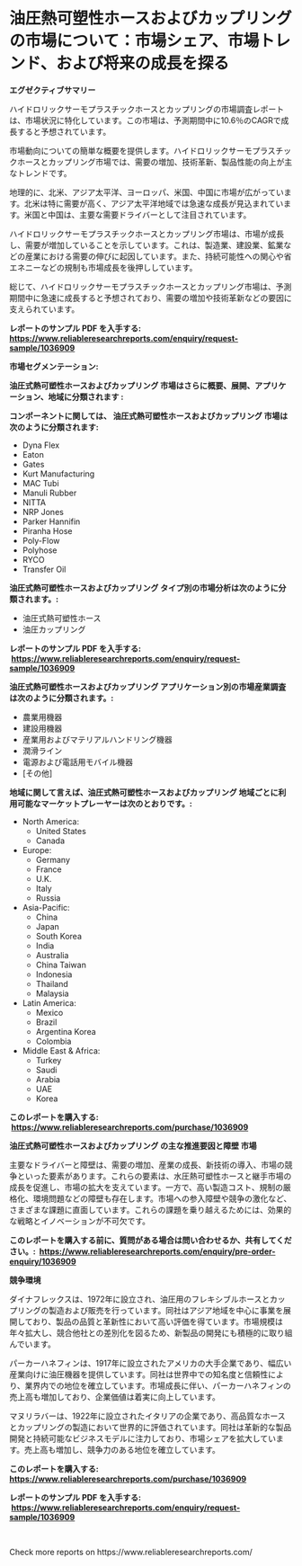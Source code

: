<p><h1>油圧熱可塑性ホースおよびカップリングの市場について：市場シェア、市場トレンド、および将来の成長を探る</h1></p><p><strong>エグゼクティブサマリー</strong></p>
<p><p>ハイドロリックサーモプラスチックホースとカップリングの市場調査レポートは、市場状況に特化しています。この市場は、予測期間中に10.6％のCAGRで成長すると予想されています。</p><p>市場動向についての簡単な概要を提供します。ハイドロリックサーモプラスチックホースとカップリング市場では、需要の増加、技術革新、製品性能の向上が主なトレンドです。</p><p>地理的に、北米、アジア太平洋、ヨーロッパ、米国、中国に市場が広がっています。北米は特に需要が高く、アジア太平洋地域では急速な成長が見込まれています。米国と中国は、主要な需要ドライバーとして注目されています。</p><p>ハイドロリックサーモプラスチックホースとカップリング市場は、市場が成長し、需要が増加していることを示しています。これは、製造業、建設業、鉱業などの産業における需要の伸びに起因しています。また、持続可能性への関心や省エネニーなどの規制も市場成長を後押ししています。</p><p>総じて、ハイドロリックサーモプラスチックホースとカップリング市場は、予測期間中に急速に成長すると予想されており、需要の増加や技術革新などの要因に支えられています。</p></p>
<p><strong>レポートのサンプル PDF を入手する: <a href="https://www.reliableresearchreports.com/enquiry/request-sample/1036909">https://www.reliableresearchreports.com/enquiry/request-sample/1036909</a></strong></p>
<p><strong>市場セグメンテーション:</strong></p>
<p><strong> 油圧式熱可塑性ホースおよびカップリング 市場はさらに概要、展開、アプリケーション、地域に分類されます :</strong></p>
<p><strong>コンポーネントに関しては、 油圧式熱可塑性ホースおよびカップリング 市場は次のように分類されます: &nbsp;</strong></p>
<p><ul><li>Dyna Flex</li><li>Eaton</li><li>Gates</li><li>Kurt Manufacturing</li><li>MAC Tubi</li><li>Manuli Rubber</li><li>NITTA</li><li>NRP Jones</li><li>Parker Hannifin</li><li>Piranha Hose</li><li>Poly-Flow</li><li>Polyhose</li><li>RYCO</li><li>Transfer Oil</li></ul></p>
<p><strong> 油圧式熱可塑性ホースおよびカップリング タイプ別の市場分析は次のように分類されます。:</strong></p>
<p><ul><li>油圧式熱可塑性ホース</li><li>油圧カップリング</li></ul></p>
<p><strong>レポートのサンプル PDF を入手する: &nbsp;<a href="https://www.reliableresearchreports.com/enquiry/request-sample/1036909">https://www.reliableresearchreports.com/enquiry/request-sample/1036909</a></strong></p>
<p><strong> 油圧式熱可塑性ホースおよびカップリング アプリケーション別の市場産業調査は次のように分類されます。:</strong></p>
<p><ul><li>農業用機器</li><li>建設用機器</li><li>産業用およびマテリアルハンドリング機器</li><li>潤滑ライン</li><li>電源および電話用モバイル機器</li><li>[その他]</li></ul></p>
<p><strong>地域に関して言えば、油圧式熱可塑性ホースおよびカップリング 地域ごとに利用可能なマーケットプレーヤーは次のとおりです。:</strong></p>
<p><ul>
    <li>
        North America:
        <ul>
            <li>United States</li>
            <li>Canada</li>
        </ul>
    </li>
    <li>
        Europe:
        <ul>
            <li>Germany</li>
            <li>France</li>
            <li>U.K.</li>
            <li>Italy</li>
            <li>Russia</li>
        </ul>
    </li>
    <li>
        Asia-Pacific:
        <ul>
            <li>China</li>
            <li>Japan</li>
            <li>South Korea</li>
            <li>India</li>
            <li>Australia</li>
            <li>China Taiwan</li>
            <li>Indonesia</li>
            <li>Thailand</li>
            <li>Malaysia</li>
        </ul>
    </li>
    <li>
        Latin America:
        <ul>
            <li>Mexico</li>
            <li>Brazil</li>
            <li>Argentina Korea</li>
            <li>Colombia</li>
        </ul>
    </li>
    <li>
        Middle East & Africa:
        <ul>
            <li>Turkey</li>
            <li>Saudi</li>
            <li>Arabia</li>
            <li>UAE</li>
            <li>Korea</li>
        </ul>
    </li>
    </ul></p>
<p><strong>このレポートを購入する: &nbsp;<a href="https://www.reliableresearchreports.com/purchase/1036909">https://www.reliableresearchreports.com/purchase/1036909</a></strong></p>
<p><strong>油圧式熱可塑性ホースおよびカップリング の主な推進要因と障壁 市場</strong></p>
<p><p>主要なドライバーと障壁は、需要の増加、産業の成長、新技術の導入、市場の競争といった要素があります。これらの要素は、水圧熱可塑性ホースと継手市場の成長を促進し、市場の拡大を支えています。一方で、高い製造コスト、規制の厳格化、環境問題などの障壁も存在します。市場への参入障壁や競争の激化など、さまざまな課題に直面しています。これらの課題を乗り越えるためには、効果的な戦略とイノベーションが不可欠です。</p></p>
<p><strong>このレポートを購入する前に、質問がある場合は問い合わせるか、共有してください。:&nbsp; <a href="https://www.reliableresearchreports.com/enquiry/pre-order-enquiry/1036909">https://www.reliableresearchreports.com/enquiry/pre-order-enquiry/1036909</a></strong></p>
<p><strong>競争環境</strong></p>
<p><p>ダイナフレックスは、1972年に設立され、油圧用のフレキシブルホースとカップリングの製造および販売を行っています。同社はアジア地域を中心に事業を展開しており、製品の品質と革新性において高い評価を得ています。市場規模は年々拡大し、競合他社との差別化を図るため、新製品の開発にも積極的に取り組んでいます。</p><p>パーカーハネフィンは、1917年に設立されたアメリカの大手企業であり、幅広い産業向けに油圧機器を提供しています。同社は世界中での知名度と信頼性により、業界内での地位を確立しています。市場成長に伴い、パーカーハネフィンの売上高も増加しており、企業価値は着実に向上しています。</p><p>マヌリラバーは、1922年に設立されたイタリアの企業であり、高品質なホースとカップリングの製造において世界的に評価されています。同社は革新的な製品開発と持続可能なビジネスモデルに注力しており、市場シェアを拡大しています。売上高も増加し、競争力のある地位を確立しています。</p></p>
<p><strong>このレポートを購入する: &nbsp; <a href="https://www.reliableresearchreports.com/purchase/1036909">https://www.reliableresearchreports.com/purchase/1036909</a></strong></p>
<p><strong>レポートのサンプル PDF を入手する: &nbsp;<a href="https://www.reliableresearchreports.com/enquiry/request-sample/1036909">https://www.reliableresearchreports.com/enquiry/request-sample/1036909</a></strong><strong></strong></p>
<p>&nbsp;</p>
<p>Check more reports on https://www.reliableresearchreports.com/</p>